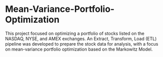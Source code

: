 # Mean-Variance-Portfolio-Optimization
This project focused on optimizing a portfolio of stocks listed on the NASDAQ, NYSE, and AMEX exchanges. An Extract, Transform, Load (ETL) pipeline was developed to prepare the stock data for analysis, with a focus on mean-variance portfolio optimization based on the Markowitz Model.

